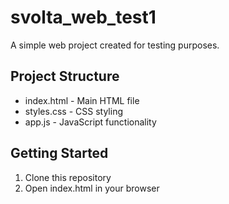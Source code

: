 # svolta_web_test1

A simple web project created for testing purposes.

## Project Structure
- index.html - Main HTML file
- styles.css - CSS styling
- app.js - JavaScript functionality

## Getting Started
1. Clone this repository
2. Open index.html in your browser